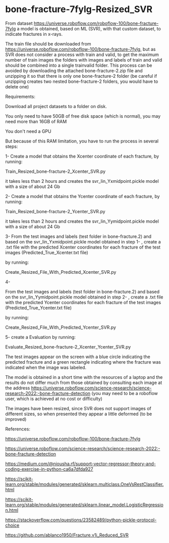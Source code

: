 # bone-fracture-7fylg-Resized_SVR

From dataset https://universe.roboflow.com/roboflow-100/bone-fracture-7fylg a model is obtained, based on ML (SVR), with that custom dataset, to indicate fractures in x-rays.

The train file should be downloaded from https://universe.roboflow.com/roboflow-100/bone-fracture-7fylg, but as SVR does not consider a process with train and valid, to get the maximum number of train images the folders with images and labels of train and valid should be combined into a single trainvalid folder.
This process can be avoided by downloading the attached bone-fracture-2.zip file and unzipping it so that there is only one bone-fracture-2 folder (be careful if unzipping creates two nested bone-fracture-2 folders, you would have to delete one)

Requirements:

Download all project datasets to a folder on disk.

You only need to have 50GB of free disk space (which is normal), you may need more than 16GB of RAM

You don't need a GPU

But because of this RAM limitation, you have to run the process in several steps:

1-
Create a model that obtains the Xcenter coordinate of each fracture, by running:

Train_Resized_bone-fracture-2_Xcenter_SVR.py

it takes less than 2 hours and creates the svr_lin_Yxmidpoint.pickle model with a size of about 24 Gb

2-
Create a model that obtains the Ycenter coordinate of each fracture, by running:

Train_Resized_bone-fracture-2_Ycenter_SVR.py

it takes less than 2 hours and creates the svr_lin_Yymidpoint.pickle model with a size of about 24 Gb

3-
From the test images and labels (test folder in bone-fracture.2) and based on the svr_lin_Yxmidpoint.pickle model obtained in step 1- , create a .txt file with the predicted Xcenter coordinates for each fracture of the test images (Predicted_True_Xcenter.txt file)

by running:

Create_Resized_File_With_Predicted_Xcenter_SVR.py

4-

From the test images and labels (test folder in bone-fracture.2) and based on the svr_lin_Yymidpoint.pickle model obtained in step 2- , create a .txt file with the predicted Ycenter coordinates for each fracture of the test images (Predicted_True_Ycenter.txt file)

by running:

Create_Resized_File_With_Predicted_Ycenter_SVR.py

5- create a Evaluation by running:

Evaluate_Resized_bone-fracture-2_Xcenter_Ycenter_SVR.py

The test images appear on the screen with a blue circle indicating the predicted fracture and a green rectangle indicating where the fracture was indicated when the image was labeled.

The model is obtained in a short time with the resources of a laptop and the results do not differ much from those obtained by consulting each image at the address https://universe.roboflow.com/science-research/science-research-2022:-bone-fracture-detection (you may need to be a roboflow user, which is achieved at no cost or difficulty)

The images have been resized, since SVR does not support images of different sizes, so when presented they appear a little deformed (to be improved)

References:

https://universe.roboflow.com/roboflow-100/bone-fracture-7fylg

https://universe.roboflow.com/science-research/science-research-2022:-bone-fracture-detection

https://medium.com/@niousha.rf/support-vector-regressor-theory-and-coding-exercise-in-python-ca6a7dfda927

https://scikit-learn.org/stable/modules/generated/sklearn.multiclass.OneVsRestClassifier.html

https://scikit-learn.org/stable/modules/generated/sklearn.linear_model.LogisticRegression.html

https://stackoverflow.com/questions/23582489/python-pickle-protocol-choice

https://github.com/ablanco1950/Fracture.v1i_Reduced_SVR


 

